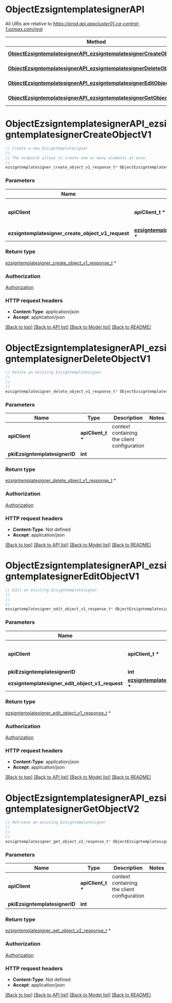 # ObjectEzsigntemplatesignerAPI

All URIs are relative to *https://prod.api.appcluster01.ca-central-1.ezmax.com/rest*

Method | HTTP request | Description
------------- | ------------- | -------------
[**ObjectEzsigntemplatesignerAPI_ezsigntemplatesignerCreateObjectV1**](ObjectEzsigntemplatesignerAPI.md#ObjectEzsigntemplatesignerAPI_ezsigntemplatesignerCreateObjectV1) | **POST** /1/object/ezsigntemplatesigner | Create a new Ezsigntemplatesigner
[**ObjectEzsigntemplatesignerAPI_ezsigntemplatesignerDeleteObjectV1**](ObjectEzsigntemplatesignerAPI.md#ObjectEzsigntemplatesignerAPI_ezsigntemplatesignerDeleteObjectV1) | **DELETE** /1/object/ezsigntemplatesigner/{pkiEzsigntemplatesignerID} | Delete an existing Ezsigntemplatesigner
[**ObjectEzsigntemplatesignerAPI_ezsigntemplatesignerEditObjectV1**](ObjectEzsigntemplatesignerAPI.md#ObjectEzsigntemplatesignerAPI_ezsigntemplatesignerEditObjectV1) | **PUT** /1/object/ezsigntemplatesigner/{pkiEzsigntemplatesignerID} | Edit an existing Ezsigntemplatesigner
[**ObjectEzsigntemplatesignerAPI_ezsigntemplatesignerGetObjectV2**](ObjectEzsigntemplatesignerAPI.md#ObjectEzsigntemplatesignerAPI_ezsigntemplatesignerGetObjectV2) | **GET** /2/object/ezsigntemplatesigner/{pkiEzsigntemplatesignerID} | Retrieve an existing Ezsigntemplatesigner


# **ObjectEzsigntemplatesignerAPI_ezsigntemplatesignerCreateObjectV1**
```c
// Create a new Ezsigntemplatesigner
//
// The endpoint allows to create one or many elements at once.
//
ezsigntemplatesigner_create_object_v1_response_t* ObjectEzsigntemplatesignerAPI_ezsigntemplatesignerCreateObjectV1(apiClient_t *apiClient, ezsigntemplatesigner_create_object_v1_request_t * ezsigntemplatesigner_create_object_v1_request);
```

### Parameters
Name | Type | Description  | Notes
------------- | ------------- | ------------- | -------------
**apiClient** | **apiClient_t \*** | context containing the client configuration |
**ezsigntemplatesigner_create_object_v1_request** | **[ezsigntemplatesigner_create_object_v1_request_t](ezsigntemplatesigner_create_object_v1_request.md) \*** |  | 

### Return type

[ezsigntemplatesigner_create_object_v1_response_t](ezsigntemplatesigner_create_object_v1_response.md) *


### Authorization

[Authorization](../README.md#Authorization)

### HTTP request headers

 - **Content-Type**: application/json
 - **Accept**: application/json

[[Back to top]](#) [[Back to API list]](../README.md#documentation-for-api-endpoints) [[Back to Model list]](../README.md#documentation-for-models) [[Back to README]](../README.md)

# **ObjectEzsigntemplatesignerAPI_ezsigntemplatesignerDeleteObjectV1**
```c
// Delete an existing Ezsigntemplatesigner
//
// 
//
ezsigntemplatesigner_delete_object_v1_response_t* ObjectEzsigntemplatesignerAPI_ezsigntemplatesignerDeleteObjectV1(apiClient_t *apiClient, int pkiEzsigntemplatesignerID);
```

### Parameters
Name | Type | Description  | Notes
------------- | ------------- | ------------- | -------------
**apiClient** | **apiClient_t \*** | context containing the client configuration |
**pkiEzsigntemplatesignerID** | **int** |  | 

### Return type

[ezsigntemplatesigner_delete_object_v1_response_t](ezsigntemplatesigner_delete_object_v1_response.md) *


### Authorization

[Authorization](../README.md#Authorization)

### HTTP request headers

 - **Content-Type**: Not defined
 - **Accept**: application/json

[[Back to top]](#) [[Back to API list]](../README.md#documentation-for-api-endpoints) [[Back to Model list]](../README.md#documentation-for-models) [[Back to README]](../README.md)

# **ObjectEzsigntemplatesignerAPI_ezsigntemplatesignerEditObjectV1**
```c
// Edit an existing Ezsigntemplatesigner
//
// 
//
ezsigntemplatesigner_edit_object_v1_response_t* ObjectEzsigntemplatesignerAPI_ezsigntemplatesignerEditObjectV1(apiClient_t *apiClient, int pkiEzsigntemplatesignerID, ezsigntemplatesigner_edit_object_v1_request_t * ezsigntemplatesigner_edit_object_v1_request);
```

### Parameters
Name | Type | Description  | Notes
------------- | ------------- | ------------- | -------------
**apiClient** | **apiClient_t \*** | context containing the client configuration |
**pkiEzsigntemplatesignerID** | **int** |  | 
**ezsigntemplatesigner_edit_object_v1_request** | **[ezsigntemplatesigner_edit_object_v1_request_t](ezsigntemplatesigner_edit_object_v1_request.md) \*** |  | 

### Return type

[ezsigntemplatesigner_edit_object_v1_response_t](ezsigntemplatesigner_edit_object_v1_response.md) *


### Authorization

[Authorization](../README.md#Authorization)

### HTTP request headers

 - **Content-Type**: application/json
 - **Accept**: application/json

[[Back to top]](#) [[Back to API list]](../README.md#documentation-for-api-endpoints) [[Back to Model list]](../README.md#documentation-for-models) [[Back to README]](../README.md)

# **ObjectEzsigntemplatesignerAPI_ezsigntemplatesignerGetObjectV2**
```c
// Retrieve an existing Ezsigntemplatesigner
//
// 
//
ezsigntemplatesigner_get_object_v2_response_t* ObjectEzsigntemplatesignerAPI_ezsigntemplatesignerGetObjectV2(apiClient_t *apiClient, int pkiEzsigntemplatesignerID);
```

### Parameters
Name | Type | Description  | Notes
------------- | ------------- | ------------- | -------------
**apiClient** | **apiClient_t \*** | context containing the client configuration |
**pkiEzsigntemplatesignerID** | **int** |  | 

### Return type

[ezsigntemplatesigner_get_object_v2_response_t](ezsigntemplatesigner_get_object_v2_response.md) *


### Authorization

[Authorization](../README.md#Authorization)

### HTTP request headers

 - **Content-Type**: Not defined
 - **Accept**: application/json

[[Back to top]](#) [[Back to API list]](../README.md#documentation-for-api-endpoints) [[Back to Model list]](../README.md#documentation-for-models) [[Back to README]](../README.md)

